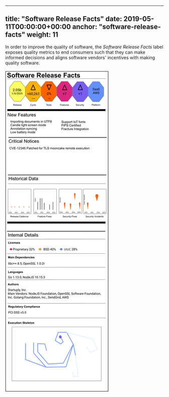 

---
title: "Software Release Facts"
date: 2019-05-11T00:00:00+00:00
anchor: "software-release-facts"
weight: 11
---

In order to improve the quality of software, the _Software Release
Facts_ label exposes quality metrics to end consumers such that they
can make informed decisions and aligns software vendors' incentives
with making quality software.

![](images/software-release-facts-mock-1.png)

